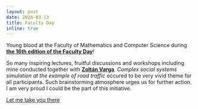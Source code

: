 ```yaml
---
layout: post
date: 2024-03-13
title: Faculty Day
inline: true
---
```


Young blood at the Faculty of Mathematics and Computer Science during [**the 16th edition of the Faculty Day**](https://matinf.uj.edu.pl/en_GB/aktualnosci/-/journal_content/56_INSTANCE_SaA7HRzna0dW/41633/155715167)! 


So many inspiring lectures, fruitful discussions and workshops including mine conducted together with [**Zoltán Varga**]( https://www.linkedin.com/in/zolt%C3%A1n-gy%C3%B6rgy-varga-832aa01b0/?locale=pl_PL). _Complex social systems simulation at the example of road traffic_ occured to be very vivid theme for all participants. Such brainstorming atmosphere urges us for further action. I am very proud I could be the part of this initiative.



[Let me take you there](https://matinf.uj.edu.pl/documents/41633/155714947/DW07.jpg)
